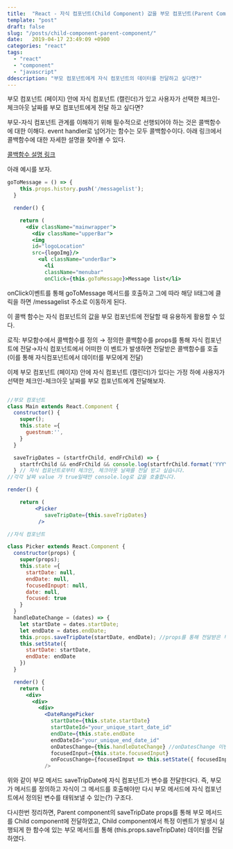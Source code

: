 ```yaml
---
title:  "React - 자식 컴포넌트(Child Component) 값을 부모 컴포넌트(Parent Component)에게 전달하기"
template: "post"
draft: false
slug: "/posts/child-component-parent-component/"
date:   2019-04-17 23:49:09 +0900
categories: "react"
tags:
  - "react"
  - "component"
  - "javascript"
ddescription: "부모 컴포넌트에게 자식 컴포넌트의 데이터를 전달하고 싶다면?"
---
```

부모 컴포넌트 (페이지) 안에 자식 컴포넌트 (캘린더)가 있고 사용자가 선택한 체크인-체크아웃 날짜를 부모 컴포넌트에게 전달 하고 싶다면?

부모-자식 컴포넌트 관계를 이해하기 위해 필수적으로 선행되어야 하는 것은 콜백함수에 대한 이해다. event handler로 넘어가는 함수는 모두 콜백함수이다.  아래 링크에서 콜백함수에 대한 자세한 설명을 찾아볼 수 있다.

[콜백함수 설명 링크](https://codeburst.io/javascript-what-the-heck-is-a-callback-aba4da2deced)


아래 예시를 보자.

```jsx
goToMessage = () => {
    this.props.history.push('/messagelist');
  }

  render() {

    return (
      <div className="mainwrapper">
        <div className="upperBar">
        <img
        id="logoLocation"
        src={logoImg}/>
          <ul className="underBar">
            <li
            className="menubar"
            onClick={this.goToMessage}>Message list</li>
```

onClick이벤트를 통해 goToMessage 메서드를 호출하고 그에 따라 해당 li태그에 클릭을 하면 /messagelist 주소로 이동하게 된다.

이 콜백 함수는 자식 컴포넌트의 값을 부모 컴포넌트에 전달할 때 유용하게 활용할 수 있다.

로직:  부모함수에서 콜백함수를 정의 → 정의한 콜백함수를 props를 통해 자식 컴포넌트에 전달→자식 컴포넌트에서 어떠한 이 벤트가 발생하면 전달받은 콜백함수를 호출(이를 통해 자식컴포넌트에서 데이터를 부모에게 전달)


이제 부모 컴포넌트 (페이지) 안에 자식 컴포넌트 (캘린더)가 있다는 가정 하에  사용자가 선택한 체크인-체크아웃 날짜를 부모 컴포넌트에게 전달해보자.

```jsx

//부모 컴포넌트
class Main extends React.Component {
  constructor() {
    super();
    this.state ={
      guestnum:'',
    }
  }

  saveTripDates = (startfrChild, endFrChild) => {
    startfrChild && endFrChild && console.log(startfrChild.format('YYYY/MM/DD'), endFrChild.format('YYYY/MM/DD'))
  } // 자식 컴포넌트로부터 체크인, 체크아웃 날짜를 전달 받고 싶습니다.
//각각 날짜 value 가 true일때만 console.log로 값을 호출합니다.

render() {

    return (
         <Picker
            saveTripDate={this.saveTripDates}
          />
```

```jsx
//자식 컴포넌트

class Picker extends React.Component {
  constructor(props) {
    super(props);
    this.state ={
      startDate: null,
      endDate: null,
      focusedInpupt: null,
      date: null,
      focused: true
    }
  }
  handleDateChange = (dates) => {
    let startDate = dates.startDate;
    let endDate = dates.endDate;
    this.props.saveTripDate(startDate, endDate); //props를 통해 전달받은 부모 메서드
    this.setState({
      startDate: startDate,
      endDate: endDate
    })
  }

  render() {
    return (
      <div>
        <div>
          <div>
            <DateRangePicker
              startDate={this.state.startDate}
              startDateId="your_unique_start_date_id"
              endDate={this.state.endDate
              endDateId="your_unique_end_date_id"
              onDatesChange={this.handleDateChange} //onDatesChange 이벤트가 발생하면 handleDateChange함수로 이동
              focusedInput={this.state.focusedInput}
              onFocusChange={focusedInput => this.setState({ focusedInput })}
            />
```

위와 같이 부모 메서드 saveTripDate에 자식 컴포넌트가 변수를 전달한다다. 즉, 부모가 메서드를 정의하고 자식이 그 메서드를 호출해야만 다시 부모 메서드에 자식 컴포넌트에서 정의된 변수를 태워보낼 수 있는(?) 구조다.

다시한번 정리하면, Parent component의 saveTripDate props를 통해 부모 메서드를 Child component에 전달하였고, Child component에서 특정 이벤트가 발생시 실행되게 한 함수에 있는 부모 메서드를 통해 (this.props.saveTripDate) 데이터를 전달하였다.